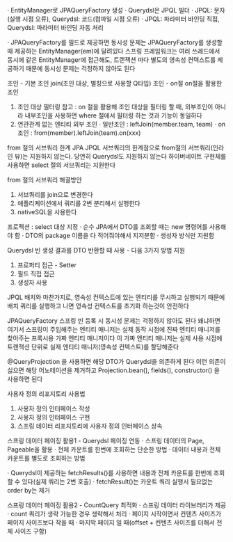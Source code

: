  · EntityManager로 JPAQueryFactory 생성
 · Querydsl은 JPQL 빌더
 · JPQL: 문자(실행 시점 오류), Querydsl: 코드(컴파일 시점 오류)
 · JPQL: 파라미터 바인딩 직접, Querydsl: 파라미터 바인딩 자동 처리
 
 · JPAQueryFactory를 필드로 제공하면 동시성 문제는 JPAQueryFactory를 생성할 때 제공하는 EntityManager(em)에 달려있다
   스프링 프레임워크는 여러 쓰레드에서 동시에 같은 EntityManager에 접근해도, 트랜잭션 마다 별도의 영속성 컨텍스트를 제공하기 때문에
   동시성 문제는 걱정하지 않아도 된다
   
조인 - 기본 조인
join(조인 대상, 별칭으로 사용할 Q타입)
조인 - on절
on절을 활용한 조인
 1. 조인 대상 필터링
  참고 : on 절을 활용해 조인 대상을 필터링 할 때, 외부조인이 아니라 내부조인을 사용하면 where 절에서 필터링 하는 것과 기능이 동일하다
 2. 연관관계 없는 엔티티 외부 조인
  · 일반조인 : leftJoin(member.team, team)
  · on 조인 : from(member).leftJoin(team).on(xxx)
  
from 절의 서브쿼리 한계
JPA JPQL 서브쿼리의 한계점으로 from절의 서브쿼리(인라인 뷰)는 지원하지 않는다. 당연히 Querydsl도 지원하지 않는다
하이버네이트 구현체를 사용하면 select 절의 서브쿼리는 지원한다

from 절의 서브쿼리 해결방안
 1. 서브쿼리를 join으로 변경한다
 2. 애플리케이션에서 쿼리를 2번 분리해서 실행한다
 3. nativeSQL을 사용한다
 
프로젝션 : select 대상 지정
 · 순수 JPA에서 DTO를 조회할 때는 new 명령어를 사용해야 함
 · DTO의 package 이름을 다 적어줘야해서 지저분함
 · 생성자 방식만 지원함
 
Querydsl 빈 생성
결과를 DTO 반환할 때 사용 - 다음 3가지 방법 지원
 1. 프로퍼티 접근 - Setter
 2. 필드 직접 접근
 3. 생성자 사용
 
JPQL 배치와 마찬가지로, 영속성 컨텍스트에 있는 엔티티를 무시하고 실행되기 때문에 배치 쿼리를
실행하고 나면 영속성 컨텍스트를 초기화 하는것이 안전하다

JPAQueryFactory 스프링 빈 등록 시 동시성 문제는 걱정하지 않아도 된다
왜냐하면 여기서 스프링이 주입해주는 엔티티 매니저는 실제 동작 시점에 진짜 엔티티 매니저를 찾아주는 프록시용 가짜 엔티티 매니저이다
이 가짜 엔티티 매니저는 실제 사용 시점에 트랜잭션 단위로 실제 엔티티 매니저(영속성 컨텍스트)를 할당해준다

@QueryProjection 을 사용하면 해당 DTO가 Querydsl을 의존하게 된다
이런 의존이 싫으면 해당 어노테이션을 제거하고 Projection.bean(), fields(), constructor() 을 사용하면 된다

사용자 정의 리포지토리 사용법
 1. 사용자 정의 인터페이스 작성
 2. 사용자 정의 인터페이스 구현
 3. 스프링 데이터 리포지토리에 사용자 정의 인터페이스 상속
 
스프링 데이터 페이징 활용1 - Querydsl 페이징 연동
 · 스프링 데이터의 Page, Pageable을 활용
 · 전체 카운트를 한번에 조회하는 단순한 방법
 · 데이터 내용과 전체 카운트를 별도로 조회하는 방법
 
 · Querydsl이 제공하는 fetchResults()를 사용하면 내용과 전체 카운트를 한번에 조회할 수 있다(실제 쿼리는 2번 호출)
 · fetchResult()는 카운트 쿼리 실행시 필요없는 order by는 제거

스프링 데이터 페이징 활용2 - CountQuery 최적화
 · 스프링 데이터 라이브러리가 제공
 · count 쿼리가 생략 가능한 경우 생략해서 처리
    · 페이지 시작이면서 컨텐츠 사이즈가 페이지 사이즈보다 작을 때
    · 마지막 페이지 일 때(offset + 컨텐츠 사이즈를 더해서 전체 사이즈 구함)  
 
 

  
  